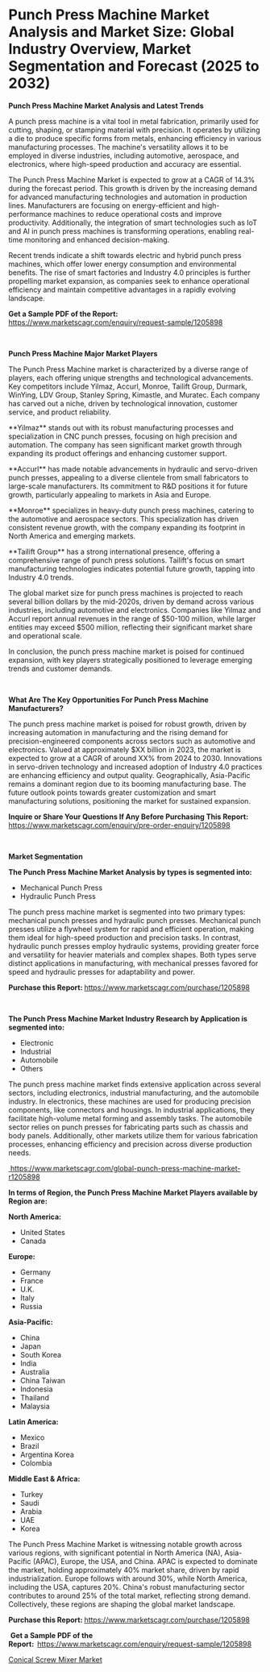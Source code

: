 <p><h1>Punch Press Machine Market Analysis and Market Size: Global Industry Overview, Market Segmentation and Forecast (2025 to 2032)</h1></p><p><strong>Punch Press Machine Market Analysis and Latest Trends</strong></p>
<p><p>A punch press machine is a vital tool in metal fabrication, primarily used for cutting, shaping, or stamping material with precision. It operates by utilizing a die to produce specific forms from metals, enhancing efficiency in various manufacturing processes. The machine's versatility allows it to be employed in diverse industries, including automotive, aerospace, and electronics, where high-speed production and accuracy are essential.</p><p>The Punch Press Machine Market is expected to grow at a CAGR of 14.3% during the forecast period. This growth is driven by the increasing demand for advanced manufacturing technologies and automation in production lines. Manufacturers are focusing on energy-efficient and high-performance machines to reduce operational costs and improve productivity. Additionally, the integration of smart technologies such as IoT and AI in punch press machines is transforming operations, enabling real-time monitoring and enhanced decision-making.</p><p>Recent trends indicate a shift towards electric and hybrid punch press machines, which offer lower energy consumption and environmental benefits. The rise of smart factories and Industry 4.0 principles is further propelling market expansion, as companies seek to enhance operational efficiency and maintain competitive advantages in a rapidly evolving landscape.</p></p>
<p><strong>Get a Sample PDF of the Report:&nbsp;</strong> <a href="https://www.marketscagr.com/enquiry/request-sample/1205898?utm_campaign=1889&utm_medium=2&utm_source=Github&utm_content=ia&utm_term=19022025&utm_id=punch-press-machine">https://www.marketscagr.com/enquiry/request-sample/1205898</a></p>
<p>&nbsp;</p>
<p><strong>Punch Press Machine Major Market Players</strong></p>
<p><p>The Punch Press Machine market is characterized by a diverse range of players, each offering unique strengths and technological advancements. Key competitors include Yilmaz, Accurl, Monroe, Tailift Group, Durmark, WinYing, LDV Group, Stanley Spring, Kimastle, and Muratec. Each company has carved out a niche, driven by technological innovation, customer service, and product reliability.</p><p>**Yilmaz** stands out with its robust manufacturing processes and specialization in CNC punch presses, focusing on high precision and automation. The company has seen significant market growth through expanding its product offerings and enhancing customer support. </p><p>**Accurl** has made notable advancements in hydraulic and servo-driven punch presses, appealing to a diverse clientele from small fabricators to large-scale manufacturers. Its commitment to R&D positions it for future growth, particularly appealing to markets in Asia and Europe.</p><p>**Monroe** specializes in heavy-duty punch press machines, catering to the automotive and aerospace sectors. This specialization has driven consistent revenue growth, with the company expanding its footprint in North America and emerging markets.</p><p>**Tailift Group** has a strong international presence, offering a comprehensive range of punch press solutions. Tailift's focus on smart manufacturing technologies indicates potential future growth, tapping into Industry 4.0 trends.</p><p>The global market size for punch press machines is projected to reach several billion dollars by the mid-2020s, driven by demand across various industries, including automotive and electronics. Companies like Yilmaz and Accurl report annual revenues in the range of $50-100 million, while larger entities may exceed $500 million, reflecting their significant market share and operational scale.</p><p>In conclusion, the punch press machine market is poised for continued expansion, with key players strategically positioned to leverage emerging trends and customer demands.</p></p>
<p>&nbsp;</p>
<p><strong>What Are The Key Opportunities For Punch Press Machine Manufacturers?</strong></p>
<p><p>The punch press machine market is poised for robust growth, driven by increasing automation in manufacturing and the rising demand for precision-engineered components across sectors such as automotive and electronics. Valued at approximately $XX billion in 2023, the market is expected to grow at a CAGR of around XX% from 2024 to 2030. Innovations in servo-driven technology and increased adoption of Industry 4.0 practices are enhancing efficiency and output quality. Geographically, Asia-Pacific remains a dominant region due to its booming manufacturing base. The future outlook points towards greater customization and smart manufacturing solutions, positioning the market for sustained expansion.</p></p>
<p><strong>Inquire or Share Your Questions If Any Before Purchasing This Report:</strong> <a href="https://www.marketscagr.com/enquiry/pre-order-enquiry/1205898?utm_campaign=1889&utm_medium=2&utm_source=Github&utm_content=ia&utm_term=19022025&utm_id=punch-press-machine">https://www.marketscagr.com/enquiry/pre-order-enquiry/1205898</a></p>
<p>&nbsp;</p>
<p><strong>Market Segmentation</strong></p>
<p><strong>The Punch Press Machine Market Analysis by types is segmented into:</strong></p>
<p><ul><li>Mechanical Punch Press</li><li>Hydraulic Punch Press</li></ul></p>
<p><p>The punch press machine market is segmented into two primary types: mechanical punch presses and hydraulic punch presses. Mechanical punch presses utilize a flywheel system for rapid and efficient operation, making them ideal for high-speed production and precision tasks. In contrast, hydraulic punch presses employ hydraulic systems, providing greater force and versatility for heavier materials and complex shapes. Both types serve distinct applications in manufacturing, with mechanical presses favored for speed and hydraulic presses for adaptability and power.</p></p>
<p><strong>Purchase this Report:&nbsp;</strong><a href="https://www.marketscagr.com/purchase/1205898?utm_campaign=1889&utm_medium=2&utm_source=Github&utm_content=ia&utm_term=19022025&utm_id=punch-press-machine">https://www.marketscagr.com/purchase/1205898</a></p>
<p>&nbsp;</p>
<p><strong>The Punch Press Machine Market Industry Research by Application is segmented into:</strong></p>
<p><ul><li>Electronic</li><li>Industrial</li><li>Automobile</li><li>Others</li></ul></p>
<p><p>The punch press machine market finds extensive application across several sectors, including electronics, industrial manufacturing, and the automobile industry. In electronics, these machines are used for producing precision components, like connectors and housings. In industrial applications, they facilitate high-volume metal forming and assembly tasks. The automobile sector relies on punch presses for fabricating parts such as chassis and body panels. Additionally, other markets utilize them for various fabrication processes, enhancing efficiency and precision across diverse production needs.</p></p>
<p><a href="https://www.marketscagr.com/global-punch-press-machine-market-r1205898?utm_campaign=1889&utm_medium=2&utm_source=Github&utm_content=ia&utm_term=19022025&utm_id=punch-press-machine">&nbsp;https://www.marketscagr.com/global-punch-press-machine-market-r1205898</a></p>
<p><strong>In terms of Region, the Punch Press Machine Market Players available by Region are:</strong></p>
<p>
    <p> <strong> North America: </strong>
        <ul>
            <li>United States</li>
            <li>Canada</li>
        </ul>
        </p> 
    <p> <strong> Europe: </strong>
        <ul>
            <li>Germany</li>
            <li>France</li>
            <li>U.K.</li>
            <li>Italy</li>
            <li>Russia</li>
        </ul>
        </p> 
    <p> <strong> Asia-Pacific: </strong>
        <ul>
            <li>China</li>
            <li>Japan</li>
            <li>South Korea</li>
            <li>India</li>
            <li>Australia</li>
            <li>China Taiwan</li>
            <li>Indonesia</li>
            <li>Thailand</li>
            <li>Malaysia</li>
        </ul>
        </p> 
    <p> <strong> Latin America: </strong>
        <ul>
            <li>Mexico</li>
            <li>Brazil</li>
            <li>Argentina Korea</li>
            <li>Colombia</li>
        </ul>
        </p> 
    <p> <strong> Middle East & Africa: </strong>
        <ul>
            <li>Turkey</li>
            <li>Saudi</li>
            <li>Arabia</li>
            <li>UAE</li>
            <li>Korea</li>
        </ul>
    </p>
    </p>
<p><p>The Punch Press Machine Market is witnessing notable growth across various regions, with significant potential in North America (NA), Asia-Pacific (APAC), Europe, the USA, and China. APAC is expected to dominate the market, holding approximately 40% market share, driven by rapid industrialization. Europe follows with around 30%, while North America, including the USA, captures 20%. China's robust manufacturing sector contributes to around 25% of the total market, reflecting strong demand. Collectively, these regions are shaping the global market landscape.</p></p>
<p><strong>Purchase this Report: </strong><a href="https://www.marketscagr.com/purchase/1205898?utm_campaign=1889&utm_medium=2&utm_source=Github&utm_content=ia&utm_term=19022025&utm_id=punch-press-machine">https://www.marketscagr.com/purchase/1205898</a></p>
<p>&nbsp;<strong>Get a Sample PDF of the Report:&nbsp;&nbsp;</strong><a href="https://www.marketscagr.com/enquiry/request-sample/1205898?utm_campaign=1889&utm_medium=2&utm_source=Github&utm_content=ia&utm_term=19022025&utm_id=punch-press-machine">https://www.marketscagr.com/enquiry/request-sample/1205898</a></p>
<p><strong></strong></p>
<p><p><a href="https://github.com/globismark/Market-Research-Report-List-6/blob/main/conical-screw-mixer-market.md?utm_campaign=1889&utm_medium=2&utm_source=Github&utm_content=ia&utm_term=19022025&utm_id=punch-press-machine">Conical Screw Mixer Market</a></p></p>